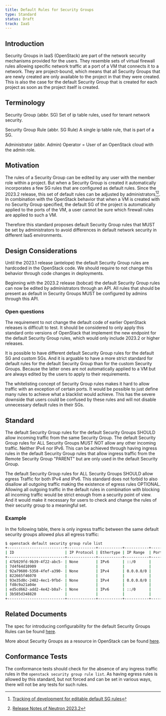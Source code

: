 ```yaml
---
title: Default Rules for Security Groups
type: Standard
status: Draft
track: IaaS
---
```


## Introduction

Security Groups in IaaS (OpenStack) are part of the network security mechanisms provided for the users.
They resemble sets of virtual firewall rules allowing specific network traffic at a port of a VM that connects it to a network.
They are project-bound, which means that all Security Groups that are newly created are only available to the project in that they were created.
This is also the case for the default Security Group that is created for each project as soon as the project itself is created.

## Terminology

Security Group (abbr. SG)
  Set of ip table rules, used for tenant network security.

Security Group Rule (abbr. SG Rule)
  A single ip table rule, that is part of a SG.

Administrator (abbr. Admin)
  Operator = User of an OpenStack cloud with the admin role.

## Motivation

The rules of a Security Group can be edited by any user with the member role within a project.
But when a Security Group is created it automatically incorporates a few SG rules that are configured as default rules.
Since the 2023.2 release, this set of default rules can be adjusted by administrators[^1][^2].
In combination with the OpenStack behavior that when a VM is created with no Security Group specified, the default SG of the project is automatically applied to the ports of the VM,
a user cannot be sure which firewall rules are applied to such a VM.

Therefore this standard proposes default Security Group rules that MUST be set by administrators to avoid differences in default network security in different IaaS environments.

[^1]: [Tracking of development for editable default SG rules](https://bugs.launchpad.net/neutron/+bug/1983053)
[^2]: [Release Notes of Neutron 2023.2](https://docs.openstack.org/releasenotes/neutron/2023.2.html)

## Design Considerations

Until the 2023.1 release (antelope) the default Security Group rules are hardcoded in the OpenStack code.
We should require to not change this behavior through code changes in deployments.

Beginning with the 2023.2 release (bobcat) the default Security Group rules can now be edited by administrators through an API.
All rules that should be present as default in Security Groups MUST be configured by admins through this API.

### Open questions

The requirement to not change the default code of earlier OpenStack releases is difficult to test.
It should be considered to only apply this standard onto versions of OpenStack that implement the new endpoint for the default Security Group rules, which would only include 2023.2 or higher releases.

It is possible to have different default Security Group rules for the default SG and custom SGs.
And it is arguable to have a more strict standard for default rules for the default Security Group than for the custom Security Groups.
Because the latter ones are not automatically applied to a VM but are always edited by the users to apply to their requirements.

The whitelisting concept of Security Group rules makes it hard to allow traffic with an exception of certain ports.
It would be possible to just define many rules to achieve what a blacklist would achieve.
This has the severe downside that users could be confused by these rules and will not disable unnecessary default rules in their SGs.

## Standard

The default Security Group rules for the default Security Groups SHOULD allow incoming traffic from the same Security Group.
The default Security Group rules for ALL Security Groups MUST NOT allow any other incoming traffic. Neither IPv4 nor IPv6.
This can be achieved through having ingress rules in the default Security Group rules that allow ingress traffic from the Remote Security Group "PARENT" but are only used in the default Security Group.

The default Security Group rules for ALL Security Groups SHOULD allow egress Traffic for both IPv4 and IPv6.
This standard does not forbid to also disallow all outgoing traffic making the existence of egress rules OPTIONAL.
Allowing all outgoing traffic in the default rules in combination with blocking all incoming traffic would be strict enough from a security point of view.
And it would make it necessary for users to check and change the rules of their security group to a meaningful set.

### Example

In the following table, there is only ingress traffic between the same default security groups allowed plus all egress traffic:

```bash
$ openstack default security group rule list
+--------------------------+-------------+-----------+-----------+------------+-----------+-----------------------+----------------------+--------------------------------+-------------------------------+
| ID                       | IP Protocol | Ethertype | IP Range  | Port Range | Direction | Remote Security Group | Remote Address Group | Used in default Security Group | Used in custom Security Group |
+--------------------------+-------------+-----------+-----------+------------+-----------+-----------------------+----------------------+--------------------------------+-------------------------------+
| 47b929fd-9b39-4f22-abc5- | None        | IPv6      | ::/0      |            | egress    | None                  | None                 | True                           | True                          |
| 7d4f64d10909             |             |           |           |            |           |                       |                      |                                |                               |
| 92a79600-5358-4fef-a390- | None        | IPv4      | 0.0.0.0/0 |            | egress    | None                  | None                 | True                           | True                          |
| 822665f46070             |             |           |           |            |           |                       |                      |                                |                               |
| 93e35d0c-2482-4ec1-9fbd- | None        | IPv4      | 0.0.0.0/0 |            | ingress   | PARENT                | None                 | True                           | False                         |
| fd8c9a21a04e             |             |           |           |            |           |                       |                      |                                |                               |
| ed5cd662-add2-4e42-b0a7- | None        | IPv6      | ::/0      |            | ingress   | PARENT                | None                 | True                           | False                         |
| 3b585d348820             |             |           |           |            |           |                       |                      |                                |                               |
+--------------------------+-------------+-----------+-----------+------------+-----------+-----------------------+----------------------+--------------------------------+-------------------------------+
```

## Related Documents

The spec for introducing configurability for the default Security Groups Rules can be found [here](https://specs.openstack.org/openstack/neutron-specs/specs/2023.2/configurable-default-sg-rules.html).

More about Security Groups as a resource in OpenStack can be found [here](https://docs.openstack.org/nova/latest/user/security-groups.html).

## Conformance Tests

The conformance tests should check for the absence of any ingress traffic rules in the `openstack security group rule list`.
As having egress rules is allowed by this standard, but not forced and can be set in various ways, there will not be any tests for such rules.
